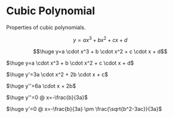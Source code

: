 # Cubic Polynomial
Properties of cubic polynomials.



$$y=ax^3+bx^2+cx+d$$


```math
\huge y=a \cdot x^3 + b \cdot x^2 + c \cdot x + d
```

$\huge y=a \cdot x^3 + b \cdot x^2 + c \cdot x + d$

$\huge y'=3a \cdot x^2 + 2b \cdot x + c$

$\huge y''=6a \cdot x + 2b$

$\huge y''=0 @ x=-\frac{b}{3a}$

$\huge y'=0 @ x=-\frac{b}{3a} \pm \frac{\sqrt{b^2-3ac}}{3a}$
